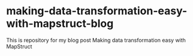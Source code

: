 # making-data-transformation-easy-with-mapstruct-blog
This is repository for my blog post Making data transformation easy with MapStruct
